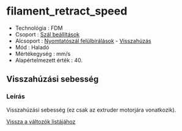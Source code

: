 # filament\_retract\_speed

* Technológia : FDM
* Csoport : [Szál beállítások](../filament_settings/filament_settings.md)
* Alcsoport : [Nyomtatószál felülbírálások](filament_retract_speed.md) - [Visszahúzás](../filament_settings/filament_settings.md#rétraction)
* Mód : Haladó
* Mértékegység : mm/s
* Alapértelmezett érték : 40.

## Visszahúzási sebesség

### Leírás

Visszahúzási sebesség \(ez csak az extruder motorjára vonatkozik\).

[Vissza a változók listájához](/)

